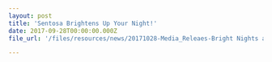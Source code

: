 ```yaml
---
layout: post
title: 'Sentosa Brightens Up Your Night!'
date: 2017-09-28T00:00:00.000Z
file_url: '/files/resources/news/20171028-Media_Releaes-Bright Nights at Sentosa.pdf'

---
```

